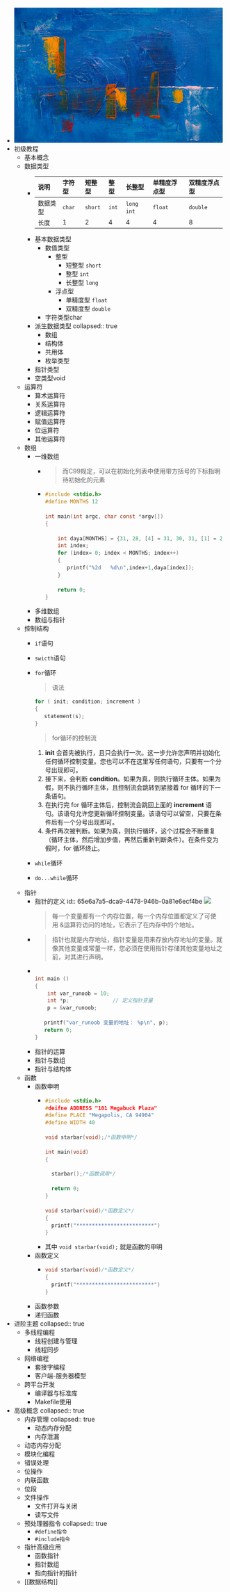 - ![C.png](../assets/C_1709466651506_0.png)
- 初级教程
	- 基本概念
	- 数据类型
		- |说明|字符型|短整型|整型|长整型|单精度浮点型|双精度浮点型|
		  |--|--|--|--|--|--|--|
		  |数据类型|`char`|`short`|`int`|`long int`|`float`|`double`|
		  |长度|1|2|4|4|4|8|
		- 基本数据类型
			- 数值类型
				- 整型
					- 短整型 `short`
					- 整型 `int`
					- 长整型 `long`
				- 浮点型
					- 单精度型 `float`
					- 双精度型 `double`
			- 字符类型char
		- 派生数据类型
		  collapsed:: true
			- 数组
			- 结构体
			- 共用体
			- 枚举类型
		- 指针类型
		- 空类型void
	- 运算符
		- 算术运算符
		- 关系运算符
		- 逻辑运算符
		- 赋值运算符
		- 位运算符
		- 其他运算符
	- 数组
		- 一维数组
			- > 而C99规定，可以在初始化列表中使用带方括号的下标指明待初始化的元素
			- ```c
			  #include <stdio.h>
			  #define MONTHS 12
			  
			  int main(int argc, char const *argv[])
			  {
			  
			      int daya[MONTHS] = {31, 28, [4] = 31, 30, 31, [1] = 29};
			      int index;
			      for (index= 0; index < MONTHS; index++)
			      {
			         printf("%2d   %d\n",index+1,daya[index]);
			      }
			      
			      return 0;
			  }
			  
			  ```
		- 多维数组
		- 数组与指针
	- 控制结构
		- `if`语句
		- `swicth`语句
		- `for`循环
		  > 语法
		  
		  ```c 
		  for ( init; condition; increment )
		  {
		     statement(s);
		  }
		  ```
		  > for循环的控制流
		  1. **init** 会首先被执行，且只会执行一次。这一步允许您声明并初始化任何循环控制变量。您也可以不在这里写任何语句，只要有一个分号出现即可。
		  2. 接下来，会判断 **condition**。如果为真，则执行循环主体。如果为假，则不执行循环主体，且控制流会跳转到紧接着 for 循环的下一条语句。
		  3. 在执行完 for 循环主体后，控制流会跳回上面的 **increment** 语句。该语句允许您更新循环控制变量。该语句可以留空，只要在条件后有一个分号出现即可。
		  4. 条件再次被判断。如果为真，则执行循环，这个过程会不断重复（循环主体，然后增加步值，再然后重新判断条件）。在条件变为假时，for 循环终止。
		- `while`循环
		- `do...while`循环
	- 指针
		- 指针的定义
		  id:: 65e6a7a5-dca9-4478-946b-0a81e6ecf4be
		  ![](https://www.runoob.com/wp-content/uploads/2014/09/c-pointer.png)
		  > 每一个变量都有一个内存位置，每一个内存位置都定义了可使用 &运算符访问的地址，它表示了在内存中的个地址。
		- > 指针也就是内存地址，指针变量是用来存放内存地址的变量。就像其他变量或常量一样，您必须在使用指针存储其他变量地址之前，对其进行声明。
		- ```c
		  
		  int main ()
		  {
		      int var_runoob = 10;
		      int *p;              // 定义指针变量
		      p = &var_runoob;
		   
		     printf("var_runoob 变量的地址： %p\n", p);
		     return 0;
		  }
		  ```
		- 指针的运算
		- 指针与数组
		- 指针与结构体
	- 函数
		- 函数申明
			- ```c
			  #include <stdio.h>
			  #deifne ADDRESS "101 Megabuck Plaza"
			  #define PLACE "Megapolis, CA 94904"
			  #define WIDTH 40
			  
			  void starbar(void);/*函数申明*/
			  
			  int main(void)
			  {
			    
			    starbar();/*函数调用*/
			    
			    return 0;
			  }
			  
			  void starbar(void)/*函数定义*/
			  {
			    printf("*************************")
			  }
			  ```
			- 其中 `void starbar(void);` 就是函数的申明
		- 函数定义
			- ```c
			  void starbar(void)/*函数定义*/
			  {
			    printf("*************************")
			  }
			  ```
		- 函数参数
		- 递归函数
- 进阶主题
  collapsed:: true
	- 多线程编程
		- 线程创建与管理
		- 线程同步
	- 网络编程
		- 套接字编程
		- 客户端-服务器模型
	- 跨平台开发
		- 编译器与标准库
		- Makefile使用
- 高级概念
  collapsed:: true
	- 内存管理
	  collapsed:: true
		- 动态内存分配
		- 内存泄漏
	- 动态内存分配
	- 模块化编程
	- 错误处理
	- 位操作
	- 内联函数
	- 位段
	- 文件操作
		- 文件打开与关闭
		- 读写文件
	- 预处理器指令
	  collapsed:: true
		- `#define指令`
		- `#include指令`
	- 指针高级应用
		- 函数指针
		- 指针数组
		- 指向指针的指针
	- [[数据结构]]